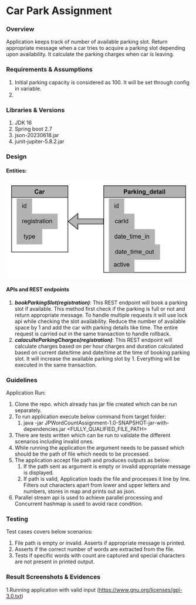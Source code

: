 # Car Park Assignment

### Overview
Application keeps track of number of available parking slot. Return appropriate message when a car 
tries to acquire a parking slot depending upon availability. It calculate the parking charges when 
car is leaving.

### Requirements & Assumptions
1. Initial parking capacity is considered as 100. It will be set through config in variable.
2. 

### Libraries & Versions
1. JDK 16
2. Spring boot 2.7
3. json-20230618.jar
4. junit-jupiter-5.8.2.jar

### Design
#### Entities:
![img_1.png](img_1.png)

#### APIs and REST endpoints

1. _**bookParkingSlot(registration)**_: This REST endpoint will book a parking slot if available. 
This method first check if the parking is full or not and return appropriate message. 
To handle multiple requests it will use lock api while checking the slot availability. 
Reduce the number of available space by 1 and add the car with parking details like time.
The entire request is carried out in the same transaction to handle rollback.
2. _**calaculteParkingCharges(registration)**_: This REST endpoint will calculate charges based on 
per hour charges and duration calculated based on current date/time and date/time at the time
of booking parking slot. It will increase the available parking slot by 1. Everything will be 
executed in the same transaction. 


### Guidelines
Application Run:
1. Clone the repo. which already has jar file created which can be run separately.
2. To run application execute below command from target folder:
   1. java -jar JPWordCountAssignment-1.0-SNAPSHOT-jar-with-dependencies.jar <FULLY_QUALIFIED_FILE_PATH>
3. There are tests written which can be run to validate the different scenarios including invalid ones.
4. While running the application the argument needs to be passed which should be the path of file which
needs to be processed.
5. The application accept file path and produces outputs as below:
   1. If the path sent as argument is empty or invalid appropriate message is displayed.
   2. If path is valid, Application loads the file and processes it line by line. Filters out characters apart from
   lower and upper letters and numbers, stores in map and prints out as json.
6. Parallel stream api is used to achieve parallel processing and Concurrent hashmap is used to avoid race condition.

### Testing
Test cases covers below scenarios:
1. File path is empty or invalid. Asserts if appropriate message is printed.
2. Asserts if the correct number of words are extracted from the file.
3. Tests if specific words with count are captured and special characters are not present in printed output.

### Result Screenshots & Evidences 
1.Running application with valid input (https://www.gnu.org/licenses/gpl-3.0.txt)
